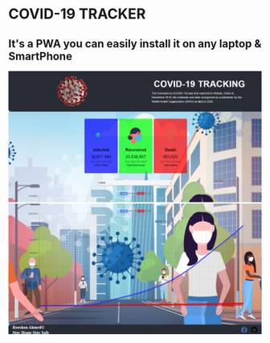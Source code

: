 # COVID-19 TRACKER

## It's a PWA you can easily install it on any laptop & SmartPhone

<a href="covid19-project.netlify.app" target="_blank" />


<img src="./images/1.png" alt="Screenshot" />

<br />

<img src="./images/2.png" alt="Screenshot1" />